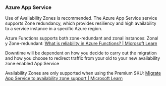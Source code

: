 ### Azure App Service

Use of Availability Zones is recommended. The Azure App Service service supports Zone redundancy, which provides resiliency and high availability to a service instance in a specific Azure region. 

Azure Functions supports both zone-redundant and zonal instances: Zonal y Zone-redundant: [What is reliability in Azure Functions? | Microsoft Learn](https://learn.microsoft.com/en-us/azure/reliability/reliability-functions)

Downtime will be dependent on how you decide to carry out the migration and how you choose to redirect traffic from your old to your new availability zone enabled App Service

Availability Zones are only supported when using the Premium SKU: [Migrate App Service to availability zone support | Microsoft Learn](https://learn.microsoft.com/en-us/azure/reliability/migrate-app-service)

